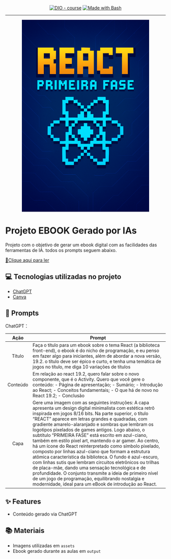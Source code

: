 <p align="center">
<a href="https://dio.me/"><img src="https://img.shields.io/badge/DIO-Course-28DA77?logo=youtube" alt="DIO - course"></a>
<a href="https://www.gnu.org/software/bash/" title="Go to Bash homepage"><img src="https://img.shields.io/badge/Prompt-Project-blue?logo=gnu-bash&amp;logoColor=white" alt="Made with Bash"></a></p>

-------


<p align="center">
<img 
    src="./assets/react-primeira-fase.png"
    width="400"  
/>
</p>

# Projeto EBOOK Gerado por IAs


Projeto com o objetivo de gerar um ebook digital com as facilidades das ferramentas de IA. todos os prompts
seguem abaixo.

<a href="https://github.com/felipeAguiarCode/prompts-recipe-to-create-a-ebook/blob/main/output/ebook%20-%20css%20jedi%20output.pdf" title="View PDF now"> 📕Clique aqui para ler</a>

## 💻 Tecnologias utilizadas no projeto

- [ChatGPT](https://chat.openai.com/) 
- [Canva](https://www.canva.com/)


## 🧠 Prompts


ChatGPT：

|   Ação   | Prompt                                                                                                                                                                                                                                                                         |
| :------: | ------------------------------------------------------------------------------------------------------------------------------------------------------------------------------------------------------------------------------------------------------------------------------ |
|  Título  | Faça o título para um ebook sobre o tema React (a biblioteca front-end), o ebook é do nicho de programação, e eu penso em fazer algo para iniciantes, além de abordar a nova versão, 19.2. o título deve ser épico e curto, e tenha uma temática de jogos no título, me diga 10 variações de títulos                                                        |
| Conteúdo | Em relação ao react 19.2, quero falar sobre o novo componente, que é o Activity. Quero que você gere o conteúdo: - Página de apresentação; - Sumário; - Introdução ao React; - Conceitos fundamentais; - O que há de novo no React 19.2; - Conclusão |
| Capa | Gere uma imagem com as seguintes instruções: A capa apresenta um design digital minimalista com estética retrô inspirada em jogos 8/16 bits. Na parte superior, o título “REACT” aparece em letras grandes e quadradas, com gradiente amarelo-alaranjado e sombras que lembram os logotipos pixelados de games antigos. Logo abaixo, o subtítulo “PRIMEIRA FASE” está escrito em azul-ciano, também em estilo pixel art, mantendo o ar gamer. Ao centro, há um ícone do React reinterpretado como símbolo pixelado, composto por linhas azul-ciano que formam a estrutura atômica característica da biblioteca. O fundo é azul-escuro, com linhas sutis que lembram circuitos eletrônicos ou trilhas de placa-mãe, dando uma sensação tecnológica e de profundidade. O conjunto transmite a ideia de primeiro nível de um jogo de programação, equilibrando nostalgia e modernidade, ideal para um eBook de introdução ao React. |


## ✨ Features

- Conteúdo gerado via ChatGPT

## 📚 Materiais

- Imagens utilizadas em `assets`
- Ebook gerado durante as aulas em `output`


